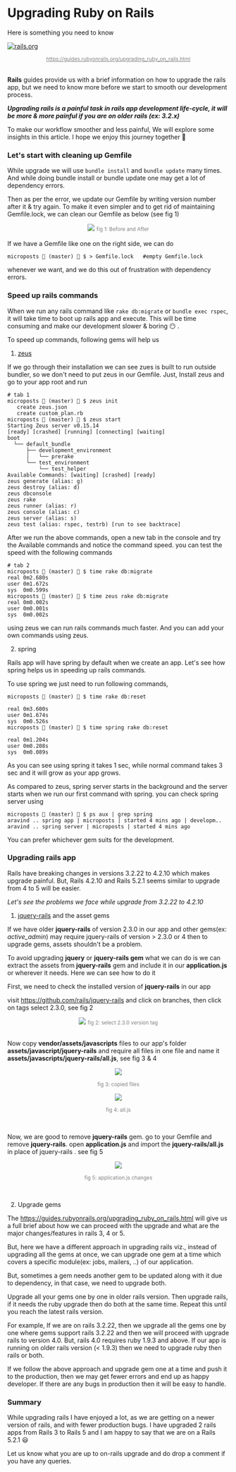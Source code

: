 # Upgrading Ruby on Rails

Here is something you need to know

[![rails.org](https://cdn-images-1.medium.com/max/800/1*19M7M0x-ERGHdImze4BD2Q.png)](https://guides.rubyonrails.org/upgrading_ruby_on_rails.html)

<div align='center'>
<small><a style='color:grey' href='https://guides.rubyonrails.org/upgrading_ruby_on_rails.html'>https://guides.rubyonrails.org/upgrading_ruby_on_rails.html</a></small>
</div>
<br/>

**Rails** guides provide us with a brief information on how to upgrade the rails app, but we need to know more before we start to smooth our development process.

_**Upgrading rails is a painful task in rails app development life-cycle, it will be more & more painful if you are on older rails (ex: 3.2.x)**_

To make our workflow smoother and less painful, We will explore some insights in this article. I hope we enjoy this journey together 🙂

### Let's start with cleaning up Gemfile

While upgrade we will use `bundle install` and `bundle update` many times. And while doing bundle install or bundle update one may get a lot of dependency errors.

Then as per the error, we update our Gemfile by writing version number after it & try again. To make it even simpler and to get rid of maintaining Gemfile.lock, we can clean our Gemfile as below (see fig 1)

<div align='center'>
<img src='https://cdn-images-1.medium.com/max/800/1*ZUHap5UrPasQFaT9A_n6Yg.jpeg'>
<small style='color:grey'>
fig 1: Before and After
</small>
</div>
<br>
If we have a Gemfile like one on the right side, we can do

```
microposts 📂 (master) 🎋 $ > Gemfile.lock   #empty Gemfile.lock
```

whenever we want, and we do this out of frustration with dependency errors.

### Speed up rails commands

When we run any rails command like `rake db:migrate` or `bundle exec rspec`, it will take time to boot up rails app and execute. This will be time consuming and make our development slower & boring 😶 .

To speed up commands, following gems will help us

1. [zeus](https://github.com/burke/zeus)

If we go through their installation we can see zues is built to run outside bundler, so we don't need to put zeus in our Gemfile. Just, Install zeus and go to your app root and run

```
# tab 1
microposts 📂 (master) 🎋 $ zeus init
   create zeus.json
   create custom_plan.rb
microposts 📂 (master) 🎋 $ zeus start
Starting Zeus server v0.15.14
[ready] [crashed] [running] [connecting] [waiting]
boot
  └── default_bundle
      ├── development_environment
      │   └── prerake
      └── test_environment
          └── test_helper
Available Commands: [waiting] [crashed] [ready]
zeus generate (alias: g)
zeus destroy (alias: d)
zeus dbconsole
zeus rake
zeus runner (alias: r)
zeus console (alias: c)
zeus server (alias: s)
zeus test (alias: rspec, testrb) [run to see backtrace]
```

After we run the above commands, open a new tab in the console and try the Available commands and notice the command speed. you can test the speed with the following commands

```
# tab 2
microposts 📂 (master) 🎋 $ time rake db:migrate
real 0m2.680s
user 0m1.672s
sys  0m0.599s
microposts 📂 (master) 🎋 $ time zeus rake db:migrate
real 0m0.002s
user 0m0.001s
sys  0m0.002s
```

using zeus we can run rails commands much faster. And you can add your own commands using zeus.

2. spring

Rails app will have spring by default when we create an app. Let's see how spring helps us in speeding up rails commands.

To use spring we just need to run following commands,

```
microposts 📂 (master) 🎋 $ time rake db:reset

real 0m3.600s
user 0m1.674s
sys  0m0.526s
microposts 📂 (master) 🎋 $ time spring rake db:reset

real 0m1.204s
user 0m0.208s
sys  0m0.089s
```

As you can see using spring it takes 1 sec, while normal command takes 3 sec and it will grow as your app grows.

As compared to zeus, spring server starts in the background and the server starts when we run our first command with spring. you can check spring server using

```
microposts 📂 (master) 🎋 $ ps aux | grep spring
aravind .. spring app | microposts | started 4 mins ago | developm..
aravind .. spring server | microposts | started 4 mins ago
```

You can prefer whichever gem suits for the development.

### Upgrading rails app

Rails have breaking changes in versions 3.2.22 to 4.2.10 which makes upgrade painful. But, Rails 4.2.10 and Rails 5.2.1 seems similar to upgrade from 4 to 5 will be easier.

_Let's see the problems we face while upgrade from 3.2.22 to 4.2.10_

1. [jquery-rails](https://github.com/rails/jquery-rails) and the asset gems

If we have older **jquery-rails** of version 2.3.0 in our app and other gems(ex: _active_admin_) may require jquery-rails of version > 2.3.0 or 4 then to upgrade gems, assets shouldn't be a problem.

To avoid upgrading **jquery** or **jquery-rails gem** what we can do is we can extract the assets from **jquery-rails** gem and include it in our **application.js** or wherever it needs. Here we can see how to do it

First, we need to check the installed version of **jquery-rails** in our app

visit https://github.com/rails/jquery-rails and click on branches, then click on tags select 2.3.0, see fig 2

<div align='center'>
<img src='https://cdn-images-1.medium.com/max/800/1*khZfvDh6VtwXY4VVORannA.png'/>
<small style='color:grey'>fig 2: select 2.3.0 version tag</small>
</div>
<br/>

Now copy **vendor/assets/javascripts** files to our app's folder **assets/javascript/jquery-rails** and require all files in one file and name it **assets/javascripts/jquery-rails/all.js**, see fig 3 & 4

<div align='center'>
<img src='https://cdn-images-1.medium.com/max/800/1*KTsjEdwRYLObqxANw_P0LA.png'/>
<p>
<small style='color:grey'>
fig 3: copied files
</small>
</p>
<img src='https://cdn-images-1.medium.com/max/800/1*2Ys2AO9Qu1MEgUfYuSmEoA.png'>
<p><small style='color:grey'>fig 4: all.js</small></p>
</div>
<br/>

Now, we are good to remove **jquery-rails** gem. go to your Gemfile and remove **jquery-rails**.
open **application.js** and import the **jquery-rails/all.js** in place of jquery-rails . see fig 5

<div align='center'>
<img src='https://cdn-images-1.medium.com/max/800/1*p5oxdekfY1n-ffUGD0TvtQ.png'>
<p><small style='color:grey'>fig 5: application.js changes</small></p>
</div>
<br/>

2. Upgrade gems

The https://guides.rubyonrails.org/upgrading_ruby_on_rails.html will give us a full brief about how we can proceed with the upgrade and what are the major changes/features in rails 3, 4 or 5.

But, here we have a different approach in upgrading rails viz., instead of upgrading all the gems at once, we can upgrade one gem at a time which covers a specific module(ex: jobs, mailers, ..) of our application.

But, sometimes a gem needs another gem to be updated along with it due to dependency, in that case, we need to upgrade both.

Upgrade all your gems one by one in older rails version. Then upgrade rails, if it needs the ruby upgrade then do both at the same time. Repeat this until you reach the latest rails version.

For example, If we are on rails 3.2.22, then we upgrade all the gems one by one where gems support rails 3.2.22 and then we will proceed with upgrade rails to version 4.0. But, rails 4.0 requires ruby 1.9.3 and above. If our app is running on older rails version (< 1.9.3) then we need to upgrade ruby then rails or both.

If we follow the above approach and upgrade gem one at a time and push it to the production, then we may get fewer errors and end up as happy developer. If there are any bugs in production then it will be easy to handle.

### Summary
While upgrading rails I have enjoyed a lot, as we are getting on a newer version of rails, and with fewer production bugs. I have upgraded 2 rails apps from Rails 3 to Rails 5 and I am happy to say that we are on a Rails 5.2.1 😃

Let us know what you are up to on-rails upgrade and do drop a comment if you have any queries.
